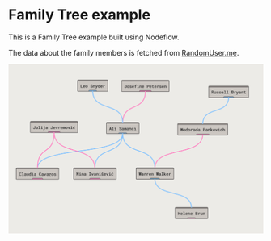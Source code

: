 # Family Tree example

This is a Family Tree example built using Nodeflow.

The data about the family members is fetched from [RandomUser.me](https://randomuser.me/).

![family_drawflow_example_1.png](../assets/family_tree_example_1.png)